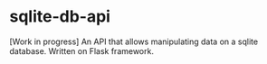 # sqlite-db-api
[Work in progress] An API that allows manipulating data on a sqlite database. Written on Flask framework.
